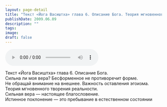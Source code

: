 ```yaml
---
layout: page-detail
title: "Текст «Йога Васиштха» глава 6. Описание Бога. Теория мгновенного творения реальности"
publishDate: 2009.06.09
description: ""
tags:
image:
draft: false
---
```


<audio title="2009.06.09 - Текст «Йога Васиштха» глава 6. Описание Бога. Теория мгновенного творения реальности.mp3" src="/upload/iblock/2fa/2faecf249b741bdbd481f6d2a56321bd.mp3" controls=""></audio>

 Текст «Йога Васиштха» глава 6\. Описание Бога.  
 Сильна ли моя вера? Бесформенное не противоречит форме.  
 Не обращай внимание на внешнее. Важность оставления эгоизма.  
 Теория мгновенного творения реальности.   
 Сильная вера — настоящее благословение.  
 Истинное поклонение — это пребывание в естественном состоянии   

  
